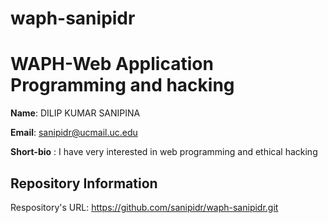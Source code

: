 # waph-sanipidr
# WAPH-Web Application Programming and hacking


**Name**: DILIP KUMAR SANIPINA

**Email**: sanipidr@ucmail.uc.edu

**Short-bio** : I have very interested in web programming and ethical hacking 



## Repository Information

Respository's URL: https://github.com/sanipidr/waph-sanipidr.git